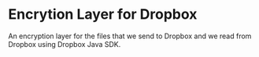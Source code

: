 # Encrytion Layer for Dropbox

An encryption layer for the files that we send to Dropbox and we read from Dropbox using Dropbox Java SDK.
